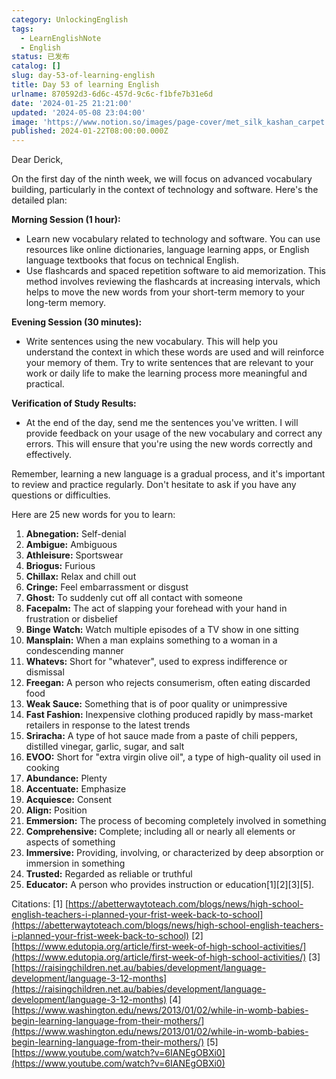 ```yaml
---
category: UnlockingEnglish
tags:
  - LearnEnglishNote
  - English
status: 已发布
catalog: []
slug: day-53-of-learning-english
title: Day 53 of learning English
urlname: 870592d3-6d6c-457d-9c6c-f1bfe7b31e6d
date: '2024-01-25 21:21:00'
updated: '2024-05-08 23:04:00'
image: 'https://www.notion.so/images/page-cover/met_silk_kashan_carpet.jpg'
published: 2024-01-22T08:00:00.000Z
---
```


Dear Derick,


On the first day of the ninth week, we will focus on advanced vocabulary building, particularly in the context of technology and software. Here's the detailed plan:


**Morning Session (1 hour):**

- Learn new vocabulary related to technology and software. You can use resources like online dictionaries, language learning apps, or English language textbooks that focus on technical English.
- Use flashcards and spaced repetition software to aid memorization. This method involves reviewing the flashcards at increasing intervals, which helps to move the new words from your short-term memory to your long-term memory.

**Evening Session (30 minutes):**

- Write sentences using the new vocabulary. This will help you understand the context in which these words are used and will reinforce your memory of them. Try to write sentences that are relevant to your work or daily life to make the learning process more meaningful and practical.

**Verification of Study Results:**

- At the end of the day, send me the sentences you've written. I will provide feedback on your usage of the new vocabulary and correct any errors. This will ensure that you're using the new words correctly and effectively.

Remember, learning a new language is a gradual process, and it's important to review and practice regularly. Don't hesitate to ask if you have any questions or difficulties.


Here are 25 new words for you to learn:

1. **Abnegation:** Self-denial
2. **Ambigue:** Ambiguous
3. **Athleisure:** Sportswear
4. **Briogus:** Furious
5. **Chillax:** Relax and chill out
6. **Cringe:** Feel embarrassment or disgust
7. **Ghost:** To suddenly cut off all contact with someone
8. **Facepalm:** The act of slapping your forehead with your hand in frustration or disbelief
9. **Binge Watch:** Watch multiple episodes of a TV show in one sitting
10. **Mansplain:** When a man explains something to a woman in a condescending manner
11. **Whatevs:** Short for "whatever", used to express indifference or dismissal
12. **Freegan:** A person who rejects consumerism, often eating discarded food
13. **Weak Sauce:** Something that is of poor quality or unimpressive
14. **Fast Fashion:** Inexpensive clothing produced rapidly by mass-market retailers in response to the latest trends
15. **Sriracha:** A type of hot sauce made from a paste of chili peppers, distilled vinegar, garlic, sugar, and salt
16. **EVOO:** Short for "extra virgin olive oil", a type of high-quality oil used in cooking
17. **Abundance:** Plenty
18. **Accentuate:** Emphasize
19. **Acquiesce:** Consent
20. **Align:** Position
21. **Emmersion:** The process of becoming completely involved in something
22. **Comprehensive:** Complete; including all or nearly all elements or aspects of something
23. **Immersive:** Providing, involving, or characterized by deep absorption or immersion in something
24. **Trusted:** Regarded as reliable or truthful
25. **Educator:** A person who provides instruction or education[1][2][3][5].

Citations:
[1] [https://abetterwaytoteach.com/blogs/news/high-school-english-teachers-i-planned-your-frist-week-back-to-school](https://abetterwaytoteach.com/blogs/news/high-school-english-teachers-i-planned-your-frist-week-back-to-school)
[2] [https://www.edutopia.org/article/first-week-of-high-school-activities/](https://www.edutopia.org/article/first-week-of-high-school-activities/)
[3] [https://raisingchildren.net.au/babies/development/language-development/language-3-12-months](https://raisingchildren.net.au/babies/development/language-development/language-3-12-months)
[4] [https://www.washington.edu/news/2013/01/02/while-in-womb-babies-begin-learning-language-from-their-mothers/](https://www.washington.edu/news/2013/01/02/while-in-womb-babies-begin-learning-language-from-their-mothers/)
[5] [https://www.youtube.com/watch?v=6IANEgOBXi0](https://www.youtube.com/watch?v=6IANEgOBXi0)

